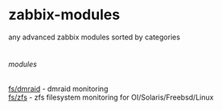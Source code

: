 # zabbix-modules
any advanced zabbix modules sorted by categories<br><br>
###### modules
[fs/dmraid](https://github.com/matusso/zabbix-modules/blob/master/modules/fs/dmraid/README.md) - dmraid monitoring<br>
[fs/zfs](https://github.com/matusso/zabbix-modules/blob/master/modules/fs/zfs/README.md) - zfs filesystem monitoring for OI/Solaris/Freebsd/Linux
